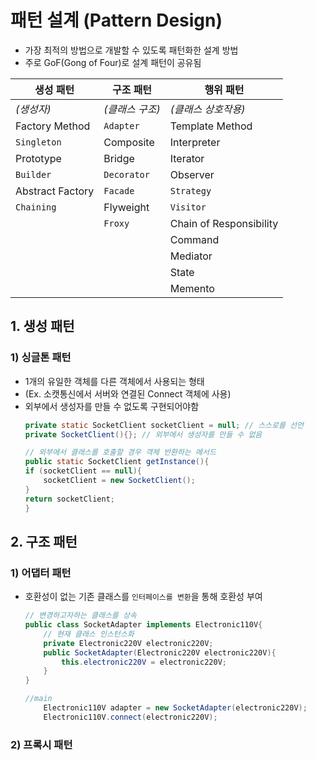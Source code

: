 # 패턴 설계 (Pattern Design)
- 가장 최적의 방법으로 개발할 수 있도록 패턴화한 설계 방법
- 주로 GoF(Gong of Four)로 설계 패턴이 공유됨

|__생성 패턴__|__구조 패턴__|__행위 패턴__|
|-|-|-|
|_(생성자)_|_(클래스 구조)_|_(클래스 상호작용)_|
|Factory Method|`Adapter`|Template Method|
|`Singleton`|Composite|Interpreter|
|Prototype|Bridge|Iterator|
|`Builder`|`Decorator`|Observer|
|Abstract Factory|`Facade`|`Strategy`|
|`Chaining`|Flyweight|`Visitor`|
||`Froxy`|Chain of Responsibility|
|||Command|
|||Mediator|
|||State|
|||Memento|

## 1. 생성 패턴
### 1) 싱글톤 패턴
- 1개의 유일한 객체를 다른 객체에서 사용되는 형태
- (Ex. 소캣통신에서 서버와 연결된 Connect 객체에 사용)
- 외부에서 생성자를 만들 수 없도록 구현되어야함
    ```java
    private static SocketClient socketClient = null; // 스스로를 선언
    private SocketClient(){}; // 외부에서 생성자를 만들 수 없음

    // 외부에서 클래스를 호출할 경우 객체 반환하는 메서드
    public static SocketClient getInstance(){
    if (socketClient == null){
        socketClient = new SocketClient();
    }
    return socketClient;
    }
    ```
## 2. 구조 패턴
### 1) 어댑터 패턴
- 호환성이 없는 기존 클래스를 `인터페이스를 변환`을 통해 호환성 부여
    ```java
    // 변경하고자하는 클래스를 상속
    public class SocketAdapter implements Electronic110V{
        // 현재 클래스 인스턴스화
        private Electronic220V electronic220V;
        public SocketAdapter(Electronic220V electronic220V){
            this.electronic220V = electronic220V;
        }
    }
    ```
    ```java
    //main
        Electronic110V adapter = new SocketAdapter(electronic220V);
        Electronic110V.connect(electronic220V);
    ```
### 2) 프록시 패턴